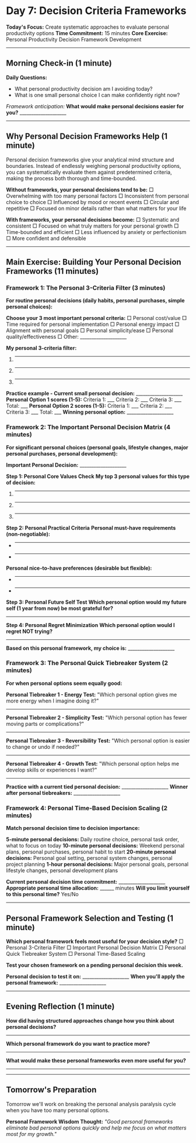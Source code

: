 # Day 7: Decision Criteria Frameworks

**Today's Focus:** Create systematic approaches to evaluate personal productivity options
**Time Commitment:** 15 minutes
**Core Exercise:** Personal Productivity Decision Framework Development

---

## Morning Check-in (1 minute)

**Daily Questions:**
- What personal productivity decision am I avoiding today?
- What is one small personal choice I can make confidently right now?

*Framework anticipation:*
**What would make personal decisions easier for you?** ____________________

---

## Why Personal Decision Frameworks Help (1 minute)

Personal decision frameworks give your analytical mind structure and boundaries. Instead of endlessly weighing personal productivity options, you can systematically evaluate them against predetermined criteria, making the process both thorough and time-bounded.

**Without frameworks, your personal decisions tend to be:**
□ Overwhelming with too many personal factors
□ Inconsistent from personal choice to choice
□ Influenced by mood or recent events
□ Circular and repetitive
□ Focused on minor details rather than what matters for your life

**With frameworks, your personal decisions become:**
□ Systematic and consistent
□ Focused on what truly matters for your personal growth
□ Time-bounded and efficient
□ Less influenced by anxiety or perfectionism
□ More confident and defensible

---

## Main Exercise: Building Your Personal Decision Frameworks (11 minutes)

### Framework 1: The Personal 3-Criteria Filter (3 minutes)

**For routine personal decisions (daily habits, personal purchases, simple personal choices):**

**Choose your 3 most important personal criteria:**
□ Personal cost/value
□ Time required for personal implementation
□ Personal energy impact
□ Alignment with personal goals
□ Personal simplicity/ease
□ Personal quality/effectiveness
□ Other: ____________________

**My personal 3-criteria filter:**
1. ____________________
2. ____________________
3. ____________________

**Practice example - Current small personal decision:** ____________________
**Personal Option 1 scores (1-5):** Criteria 1: ___ Criteria 2: ___ Criteria 3: ___ Total: ___
**Personal Option 2 scores (1-5):** Criteria 1: ___ Criteria 2: ___ Criteria 3: ___ Total: ___
**Winning personal option:** ____________________

### Framework 2: The Important Personal Decision Matrix (4 minutes)

**For significant personal choices (personal goals, lifestyle changes, major personal purchases, personal development):**

**Important Personal Decision:** ____________________

**Step 1: Personal Core Values Check**
**My top 3 personal values for this type of decision:**
1. ____________________
2. ____________________
3. ____________________

**Step 2: Personal Practical Criteria**
**Personal must-have requirements (non-negotiable):**
- ____________________
- ____________________

**Personal nice-to-have preferences (desirable but flexible):**
- ____________________
- ____________________

**Step 3: Personal Future Self Test**
**Which personal option would my future self (1 year from now) be most grateful for?**
____________________

**Step 4: Personal Regret Minimization**
**Which personal option would I regret NOT trying?**
____________________

**Based on this personal framework, my choice is:** ____________________

### Framework 3: The Personal Quick Tiebreaker System (2 minutes)

**For when personal options seem equally good:**

**Personal Tiebreaker 1 - Energy Test:**
"Which personal option gives me more energy when I imagine doing it?"
____________________

**Personal Tiebreaker 2 - Simplicity Test:**
"Which personal option has fewer moving parts or complications?"
____________________

**Personal Tiebreaker 3 - Reversibility Test:**
"Which personal option is easier to change or undo if needed?"
____________________

**Personal Tiebreaker 4 - Growth Test:**
"Which personal option helps me develop skills or experiences I want?"
____________________

**Practice with a current tied personal decision:** ____________________
**Winner after personal tiebreakers:** ____________________

### Framework 4: Personal Time-Based Decision Scaling (2 minutes)

**Match personal decision time to decision importance:**

**5-minute personal decisions:** Daily routine choice, personal task order, what to focus on today
**10-minute personal decisions:** Weekend personal plans, personal purchases, personal habit to start
**20-minute personal decisions:** Personal goal setting, personal system changes, personal project planning
**1-hour personal decisions:** Major personal goals, personal lifestyle changes, personal development plans

**Current personal decision time commitment:** ____________________
**Appropriate personal time allocation:** ______ minutes
**Will you limit yourself to this personal time?** Yes/No

---

## Personal Framework Selection and Testing (1 minute)

**Which personal framework feels most useful for your decision style?**
□ Personal 3-Criteria Filter
□ Important Personal Decision Matrix
□ Personal Quick Tiebreaker System
□ Personal Time-Based Scaling

**Test your chosen framework on a pending personal decision this week.**

**Personal decision to test it on:** ____________________
**When you'll apply the personal framework:** ____________________

---

## Evening Reflection (1 minute)

**How did having structured approaches change how you think about personal decisions?**
____________________

**Which personal framework do you want to practice more?**
____________________

**What would make these personal frameworks even more useful for you?**
____________________

---

## Tomorrow's Preparation
Tomorrow we'll work on breaking the personal analysis paralysis cycle when you have too many personal options.

**Personal Framework Wisdom Thought:**
*"Good personal frameworks eliminate bad personal options quickly and help me focus on what matters most for my growth."*